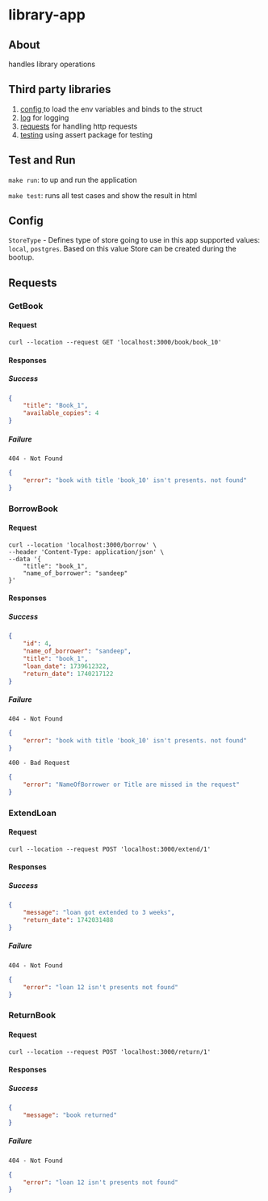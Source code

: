 # library-app

## About
handles library operations

## Third party libraries

1) [config ](github.com/kelseyhightower/envconfig) to load the env variables and binds to the struct
2) [log](go.uber.org/zap) for logging
3) [requests](https://github.com/gin-gonic/gin) for handling http requests
4) [testing](github.com/stretchr/testify/assert) using assert package for testing

## Test and Run

`make run`: to up and run the application

`make test`: runs all test cases and show the result in html

## Config

`StoreType` - Defines type of store going to use in this app supported values: `local`, `postgres`. Based on this value Store can be created during the bootup.

## Requests

### GetBook

#### Request

```
curl --location --request GET 'localhost:3000/book/book_10'
```

#### Responses

##### Success
```json
{
    "title": "Book_1",
    "available_copies": 4
}
```
##### Failure
`404 - Not Found`
```json
{
    "error": "book with title 'book_10' isn't presents. not found"
}
```

### BorrowBook

#### Request

```
curl --location 'localhost:3000/borrow' \
--header 'Content-Type: application/json' \
--data '{
    "title": "book_1",
    "name_of_borrower": "sandeep"
}'
```

#### Responses

##### Success
```json
{
    "id": 4,
    "name_of_borrower": "sandeep",
    "title": "book_1",
    "loan_date": 1739612322,
    "return_date": 1740217122
}
```
##### Failure
`404 - Not Found`
```json
{
    "error": "book with title 'book_10' isn't presents. not found"
}
```
`400 - Bad Request`
```json
{
    "error": "NameOfBorrower or Title are missed in the request"
}
```

### ExtendLoan

#### Request

```
curl --location --request POST 'localhost:3000/extend/1'
```

#### Responses

##### Success
```json
{
    "message": "loan got extended to 3 weeks",
    "return_date": 1742031488
}
```
##### Failure
`404 - Not Found`
```json
{
    "error": "loan 12 isn't presents not found"
}
```

### ReturnBook

#### Request

```
curl --location --request POST 'localhost:3000/return/1'
```

#### Responses

##### Success
```json
{
    "message": "book returned"
}
```

##### Failure
`404 - Not Found`
```json
{
    "error": "loan 12 isn't presents not found"
}
```
